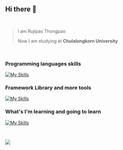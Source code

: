 ## Hi there 👋
<br>

>I am Rujipas Thongpao
>
>Now I am studying at **Chulalongkorn University**
>
<br>

### Programming languages skills
[![My Skills](https://skillicons.dev/icons?i=js,py,cpp,java,css,html)](https://skillicons.dev)
### Framework Library and more tools
[![My Skills](https://skillicons.dev/icons?i=django,react,vue,nodejs,express,firebase,bootstrap,mysql,docker)](https://skillicons.dev)
### What's I'm learning and going to learn
[![My Skills](https://skillicons.dev/icons?i=go,nextjs)](https://skillicons.dev)

<br>

<a href="http://www.github.com/pathong"><img src="https://github-readme-streak-stats.herokuapp.com/?user=blazxex&stroke=ffffff&background=1c1917&ring=0891b2&fire=0891b2&currStreakNum=ffffff&currStreakLabel=0891b2&sideNums=ffffff&sideLabels=ffffff&dates=ffffff&hide_border=true" /></a>
